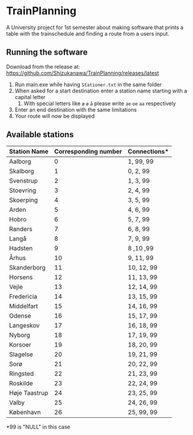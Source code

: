 # TrainPlanning

A University project for 1st semester about making software that prints a table with the trainschedule and finding a route from a users input.

## Running the software
Download from the release at: https://github.com/Shizukanawa/TrainPlanning/releases/latest
1. Run main.exe while having `Stationer.txt` in the same folder
2. When asked for a start destination enter a station name starting with a capital letter
    1. With special letters like `æ` `ø` `å` please write `ae` `oe` `aa` respectively
3. Enter an end destination with the same limitations
4. Your route will now be displayed

## Available stations
| Station Name  | Corresponding number | Connections* |
| ------------- | -- | -- |
| Aalborg       | 0  | 1, 99, 99    |
| Skalborg      | 1  | 0, 2, 99     |
| Svenstrup     | 2  | 1, 3, 99     |
| Stoevring     | 3  | 2, 4, 99     |
| Skoerping     | 4  | 3, 5, 99     |
| Arden         | 5  | 4, 6, 99     |
| Hobro         | 6  | 5, 7, 99     |
| Randers       | 7  | 6, 8, 99     |
| Langå         | 8  | 7, 9, 99     |
| Hadsten       | 9  | 8 ,10 ,99    |
| Århus         | 10 | 9, 11, 99    |
| Skanderborg   | 11 | 10, 12, 99   |
| Horsens       | 12 | 11, 13, 99   |
| Vejle         | 13 | 12, 14, 99   |
| Fredericia    | 14 | 13, 15, 99   |
| Middelfart    | 15 | 14, 16, 99   |
| Odense        | 16 | 15, 17, 99   |
| Langeskov     | 17 | 16, 18, 99   |
| Nyborg        | 18 | 17, 19, 99   |
| Korsoer       | 19 | 18, 20, 99   |
| Slagelse      | 20 | 19, 21, 99   |
| Sorø          | 21 | 20, 22, 99   |
| Ringsted      | 22 | 21, 23, 99   |
| Roskilde      | 23 | 22, 24, 99   |
| Høje Taastrup | 24 | 23, 25, 99   |
| Valby         | 25 | 24, 26, 99   |
| København     | 26 | 25, 99, 99   |

*99 is "NULL" in this case
